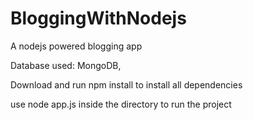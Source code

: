 # BloggingWithNodejs

A nodejs powered blogging app

Database used: MongoDB,

Download and run npm install to install all dependencies

use node app.js inside the directory to run the project
